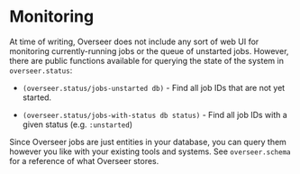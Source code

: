 # Monitoring

At time of writing, Overseer does not include any sort of web UI for monitoring currently-running jobs or the queue of unstarted jobs. However, there are public functions available for querying the state of the system in `overseer.status`:

- `(overseer.status/jobs-unstarted db)` - Find all job IDs that are not yet started.

- `(overseer.status/jobs-with-status db status)` - Find all job IDs with a given status (e.g. `:unstarted`)

Since Overseer jobs are just entities in your database, you can query them however you like with your existing tools and systems. See `overseer.schema` for a reference of what Overseer stores.

